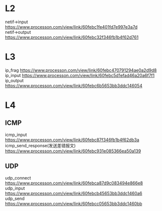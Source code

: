 # L2
netif->input https://www.processon.com/view/link/60febc1fe401fd7e997e3a7d  
netif->output https://www.processon.com/view/link/60febc32f346fb1b4f62d761  

# L3
ip_frag https://www.processon.com/view/link/60febc470791294ae0a2d9d8  
ip_input https://www.processon.com/view/link/60febc5d1efad46a20a6f7f1  
ip_output https://www.processon.com/view/link/60febc6b5653bb3ddc146054  

# L4
## ICMP
icmp_input https://www.processon.com/view/link/60febc87f346fb1b4f62db3a  
icmp_send_response(发送差错报文)  https://www.processon.com/view/link/60febc931e085366ea50a139  
## UDP
udp_connect https://www.processon.com/view/link/60febca87d9c083494e866e8  
udp_input https://www.processon.com/view/link/60febcb45653bb3ddc1460a6  
udp_send https://www.processon.com/view/link/60febcc05653bb3ddc1460bb  